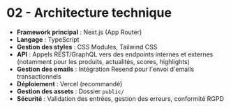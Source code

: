 # 02 - Architecture technique

- **Framework principal** : Next.js (App Router)
- **Langage** : TypeScript
- **Gestion des styles** : CSS Modules, Tailwind CSS
- **API** : Appels REST/GraphQL vers des endpoints internes et externes (notamment pour les produits, actualités, scores, highlights)
- **Gestion des emails** : Intégration Resend pour l'envoi d'emails transactionnels
- **Déploiement** : Vercel (recommandé)
- **Gestion des assets** : Dossier `public/`
- **Sécurité** : Validation des entrées, gestion des erreurs, conformité RGPD
